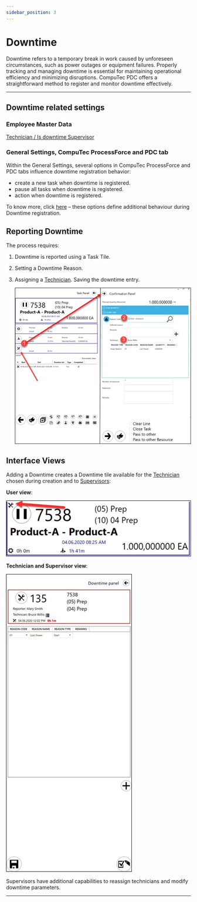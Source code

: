 ```yaml
---
sidebar_position: 3
---
```


# Downtime

Downtime refers to a temporary break in work caused by unforeseen circumstances, such as power outages or equipment failures. Properly tracking and managing downtime is essential for maintaining operational efficiency and minimizing disruptions. CompuTec PDC offers a straightforward method to register and monitor downtime effectively.

---

## Downtime related settings

### Employee Master Data

[Technician / Is downtime Supervisor](/docs/pdc/administrators-guide/setting-up-the-application/overview.md)

### General Settings, CompuTec ProcessForce and PDC tab

Within the General Settings, several options in CompuTec ProcessForce and PDC tabs influence downtime registration behavior:

- create a new task when downtime is registered.
- pause all tasks when downtime is registered.
- action when downtime is registered.

To know more, click [here](/docs/pdc/administrators-guide/setting-up-the-application/overview.md#computec-processforce-settings) – these options define additional behaviour during Downtime registration.

## Reporting Downtime

The process requires:

1. Downtime is reported using a Task Tile.
2. Setting a Downtime Reason.
3. Assigning a [Technician](/docs/pdc/administrators-guide/setting-up-the-application/overview.md#computec-processforce-settings).
Saving the downtime entry.

    ![Downtime](./media/downtime/pdc-downtime.webp)

## Interface Views

Adding a Downtime creates a Downtime tile available for the [Technician](/docs/pdc/administrators-guide/setting-up-the-application/overview.md#computec-processforce-settings) chosen during creation and to [Supervisors](/docs/pdc/administrators-guide/setting-up-the-application/overview.md#computec-processforce-settings):

**User view**:

![User View](./media/downtime/user-view.webp)

**Technician and Supervisor view**:

![Technician](./media/downtime/pdc-technician.webp)

Supervisors have additional capabilities to reassign technicians and modify downtime parameters.

---
